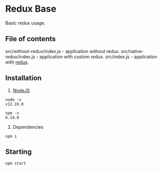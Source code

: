 # Redux Base
Basic redux usage.

## File of contents
src/without-redux/index.js - application without redux.
src/native-redux/index.js - application with custom redux.
src/index.js - application with [redux](https://redux.js.org/).

## Installation
1. [NodeJS](https://nodejs.org/)

```
node -v
v12.19.0

npm -v
6.14.8
```

2. Dependencies

```
npm i
```

## Starting
```
npm start
```
